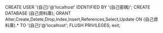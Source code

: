 CREATE USER '(自己)'@'localhost' IDENTIFIED BY '(自己密碼)'; 
CREATE DATABASE (自己資料庫);
GRANT Alter,Create,Delete,Drop,Index,Insert,References,Select,Update ON (自己資料庫).* TO '(自己)'@'localhost';
FLUSH PRIVILEGES;
exit;